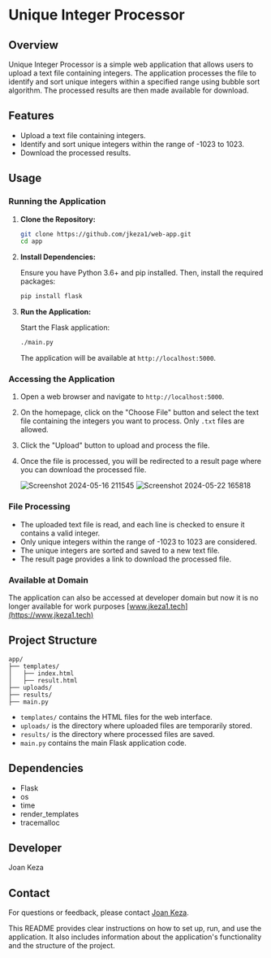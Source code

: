 # Unique Integer Processor

## Overview

Unique Integer Processor is a simple web application that allows users to upload a text file containing integers. The application processes the file to identify and sort unique integers within a specified range using bubble sort algorithm. The processed results are then made available for download.

## Features

- Upload a text file containing integers.
- Identify and sort unique integers within the range of -1023 to 1023.
- Download the processed results.

## Usage

### Running the Application

1. **Clone the Repository:**

   ```bash
   git clone https://github.com/jkeza1/web-app.git
   cd app
   ```

2. **Install Dependencies:**

   Ensure you have Python 3.6+ and pip installed. Then, install the required packages:

   ```bash
   pip install flask
   ```

3. **Run the Application:**

   Start the Flask application:

   ```bash
   ./main.py
   ```

   The application will be available at `http://localhost:5000`.

### Accessing the Application

1. Open a web browser and navigate to `http://localhost:5000`.

2. On the homepage, click on the "Choose File" button and select the text file containing the integers you want to process. Only `.txt` files are allowed.

3. Click the "Upload" button to upload and process the file.

4. Once the file is processed, you will be redirected to a result page where you can download the processed file.

   ![Screenshot 2024-05-16 211545](https://github.com/NiyonshutiDavid/app/assets/144002340/3692a0df-9d2c-44df-8c1c-a858b4cee3ae)
   ![Screenshot 2024-05-22 165818](https://github.com/NiyonshutiDavid/app/assets/144002340/e10e2c2f-a9b7-4b61-9f66-ac4bd988cf5e)




### File Processing

- The uploaded text file is read, and each line is checked to ensure it contains a valid integer.
- Only unique integers within the range of -1023 to 1023 are considered.
- The unique integers are sorted and saved to a new text file.
- The result page provides a link to download the processed file.

### Available at Domain

The application can also be accessed at developer domain but now it is no longer available for work purposes [www.jkeza1.tech](https://www.jkeza1.tech)

## Project Structure

```
app/
├── templates/
│   ├── index.html
│   ├── result.html
├── uploads/
├── results/
├── main.py
```

- `templates/` contains the HTML files for the web interface.
- `uploads/` is the directory where uploaded files are temporarily stored.
- `results/` is the directory where processed files are saved.
- `main.py` contains the main Flask application code.

## Dependencies

- Flask
- os
- time
- render_templates
- tracemalloc

## Developer

Joan Keza


## Contact

For questions or feedback, please contact [Joan Keza](mailto:j.keza1@alustudent.com).

This README provides clear instructions on how to set up, run, and use the application. It also includes information about the application's functionality and the structure of the project.

